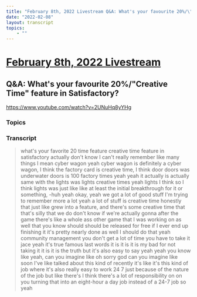 ```yaml
---
title: "February 8th, 2022 Livestream Q&A: What's your favourite 20%/\"Creative Time\" feature in Satisfactory?"
date: "2022-02-08"
layout: transcript
topics:
    - ""
---
```

# [February 8th, 2022 Livestream](../2022-02-08.md)
## Q&A: What's your favourite 20%/"Creative Time" feature in Satisfactory?
https://www.youtube.com/watch?v=2UNuHq8yYHg

### Topics


### Transcript

> what's your favorite 20 time feature creative time feature in satisfactory actually don't know I can't really remember like many things I mean cyber wagon yeah cyber wagon is definitely a cyber wagon, I think the factory card is creative time, I think door doors was underwater doors is 100 factory times yeah yeah it actually is actually same with the lights was lights creative times yeah lights I think so I think lights was just like like at least the initial breakthrough for it or something, -huh yeah okay, yeah we got a lot of good stuff I'm trying to remember more a lot yeah a lot of stuff is creative time honestly that just like grew into a feature, and there's some creative time that that's silly that we do don't know if we're actually gonna after the game there's like a whole ass other game that I was working on as well that you know should should be released for free if I ever end up finishing it it's pretty nearly done as well I should do that yeah community management you don't get a lot of time you have to take it jace yeah it's true famous last words it is it is it is my bad for not taking it it is it is the truth but it's also easy to say yeah yeah you know like yeah, can you imagine like oh sorry god can you imagine like soon I've like talked about this kind of recently it's like it's this kind of job where it's also really easy to work 24 7 just because of the nature of the job but like there's I think there's a lot of responsibility on on you turning that into an eight-hour a day job instead of a 24-7 job so yeah
